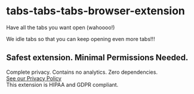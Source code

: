 # tabs-tabs-tabs-browser-extension
Have all the tabs you want open (wahoooo!)

We idle tabs so that you can keep opening even more tabs!!!

## Safest extension. Minimal Permissions Needed.

Complete privacy. Contains no analytics. Zero dependencies.
<br>[See our Privacy Policy](PRIVACY_POLICY.md)
<br>This extension is HIPAA and GDPR compliant.
<!-- 
[![Chrome Web Store](screenshots/chrome_web_store_button.png?raw=true "Chrome Web Store")](https://chrome.google.com/webstore/detail/zoom-meetings-page-auto-c/edflihlonecjkejpbajecilgmopegldj)

[![Screenshot](screenshots/screenshot.png?raw=true "Screenshot")](https://chrome.google.com/webstore/detail/zoom-meetings-page-auto-c/edflihlonecjkejpbajecilgmopegldj)
 -->

